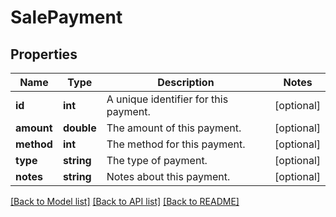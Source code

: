 # SalePayment

## Properties
Name | Type | Description | Notes
------------ | ------------- | ------------- | -------------
**id** | **int** | A unique identifier for this payment. | [optional] 
**amount** | **double** | The amount of this payment. | [optional] 
**method** | **int** | The method for this payment. | [optional] 
**type** | **string** | The type of payment. | [optional] 
**notes** | **string** | Notes about this payment. | [optional] 

[[Back to Model list]](../README.md#documentation-for-models) [[Back to API list]](../README.md#documentation-for-api-endpoints) [[Back to README]](../README.md)


